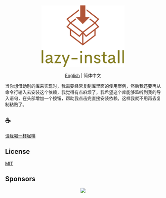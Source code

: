 <p align="center">
<img height="200" src="./assets/kv.png" alt="to unocss">
</p>
<p align="center"> <a href="./README.md">English</a> | 简体中文</p>

当你想借助别的库来实现时，我需要经常复制库里面的使用案例，然后我还要再从命令行输入去安装这个依赖，我觉得有点麻烦了，我希望这个库能够监听到我的导入语句，在头部增加一个按钮，帮助我点击完直接安装依赖，这样我就不用再去复制粘贴了。

## :coffee:

[请我喝一杯咖啡](https://github.com/Simon-He95/sponsor)

## License

[MIT](./license)

## Sponsors

<p align="center">
  <a href="https://cdn.jsdelivr.net/gh/Simon-He95/sponsor/sponsors.svg">
    <img src="https://cdn.jsdelivr.net/gh/Simon-He95/sponsor/sponsors.png"/>
  </a>
</p>

